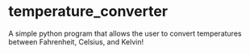 # temperature_converter
A simple python program that allows the user to convert temperatures between Fahrenheit, Celsius, and Kelvin!
